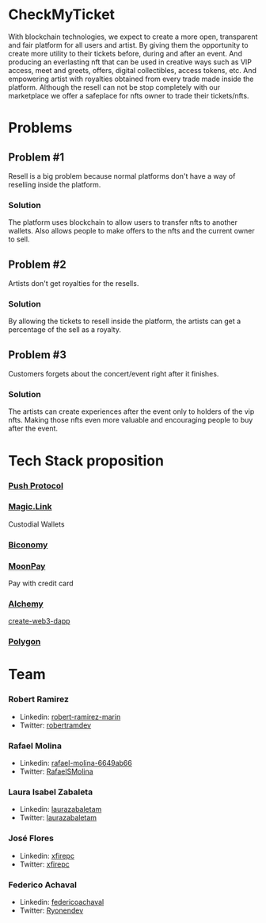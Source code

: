 # CheckMyTicket

With blockchain technologies, we expect to create a more open, transparent and fair platform for all users and artist. By giving them the opportunity to create more utility to their tickets before, during and after an event. And producing an everlasting nft that can be used in creative ways such as VIP access, meet and greets, offers, digital collectibles, access tokens, etc. And  empowering artist with royalties obtained from every trade made inside the platform. Although the resell can not be stop completely with our marketplace we offer a safeplace for nfts owner to trade their tickets/nfts.

# Problems

## Problem #1

Resell is a big problem because normal platforms don't have a way of reselling inside the platform. 

### Solution

The platform uses blockchain to allow users to transfer nfts to another wallets. Also allows people to make offers to the nfts and the current owner to sell. 

## Problem #2

Artists don't get royalties for the resells. 

### Solution

By allowing the tickets to resell inside the platform, the artists can get a percentage of the sell as a royalty. 

## Problem #3

Customers forgets about the concert/event right after it finishes. 

### Solution

The artists can create experiences after the event only to holders of the vip nfts. Making those nfts even more valuable and encouraging people to buy after the event.

# Tech Stack proposition

### [Push Protocol](https://push.org/)

### [Magic.Link](https://magic.link/)
Custodial Wallets

### [Biconomy](https://www.biconomy.io/)

### [MoonPay](https://www.moonpay.com/)

Pay with credit card

### [Alchemy](https://www.alchemy.com/)

[create-web3-dapp](https://github.com/alchemyplatform/create-web3-dapp)

### [Polygon](https://polygon.technology/)

# Team

### Robert Ramirez

- Linkedin: [robert-ramirez-marin](https://www.linkedin.com/in/robert-ramirez-marin/)
- Twitter: [robertramdev](https://twitter.com/robertramdev)

### Rafael Molina

- Linkedin: [rafael-molina-6649ab66](https://www.linkedin.com/in/rafael-molina-6649ab66)
- Twitter: [RafaelSMolina](https://twitter.com/RafaelSMolina)

### Laura Isabel Zabaleta

- Linkedin: [laurazabaletam](https://www.linkedin.com/in/laurazabaletam/)
- Twitter: [laurazabaletam](https://twitter.com/laurazabaletam)

###  José Flores

- Linkedin: [xfirepc](https://www.linkedin.com/in/xfirepc/)
- Twitter: [xfirepc](https://twitter.com/xfirepc)

###   Federico Achaval

- Linkedin: [federicoachaval](https://www.linkedin.com/in/federicoachaval/)
- Twitter: [Ryonendev](https://twitter.com/Ryonendev)


<!--

**Here are some ideas to get you started:**

🙋‍♀️ A short introduction - what is your organization all about?
🌈 Contribution guidelines - how can the community get involved?
👩‍💻 Useful resources - where can the community find your docs? Is there anything else the community should know?
🍿 Fun facts - what does your team eat for breakfast?
🧙 Remember, you can do mighty things with the power of [Markdown](https://docs.github.com/github/writing-on-github/getting-started-with-writing-and-formatting-on-github/basic-writing-and-formatting-syntax)
-->
